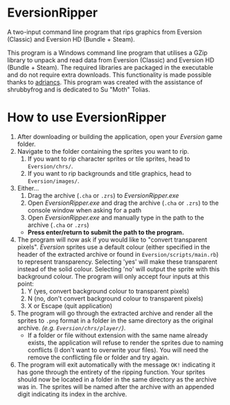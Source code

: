 # EversionRipper
A two-input command line program that rips graphics from Eversion (Classic) and Eversion HD (Bundle + Steam).

This program is a Windows command line program that utilises a GZip library to unpack and read data from Eversion (Classic) and Eversion HD (Bundle + Steam).
The required libraries are packaged in the executable and do not require extra downloads. This functionality is made possible thanks to [adriancs](https://www.codeproject.com/articles/528178/load-dll-from-embedded-resource).
This program was created with the assistance of shrubbyfrog and is dedicated to Su "Moth" Tolias.

# How to use EversionRipper
1. After downloading or building the application, open your *Eversion* game folder.
2. Navigate to the folder containing the sprites you want to rip.
   1. If you want to rip character sprites or tile sprites, head to `Eversion/chrs/`. 
   2. If you want to rip backgrounds and title graphics, head to `Eversion/images/`.
3. Either...
   1. Drag the archive (`.cha` or `.zrs`) to *EversionRipper.exe*
   2. Open *EversionRipper.exe* and drag the archive (`.cha` or `.zrs`) to the console window when asking for a path
   3. Open *EversionRipper.exe* and manually type in the path to the archive (`.cha` or `.zrs`)
   - **Press enter/return to submit the path to the program.**
5. The program will now ask if you would like to "convert transparent pixels". *Eversion* sprites use a default colour (either specified in the header of the extracted archive or found in `Eversion/scripts/main.rb`) to represent transparency. Selecting 'yes' will make these transparent instead of the solid colour. Selecting 'no' will output the sprite with this background colour. The program will only accept four inputs at this point:
   1. Y (yes, convert background colour to transparent pixels)
   2. N (no, don't convert background colour to transparent pixels)
   3. X or Escape (quit application)
6. The program will go through the extracted archive and render all the sprites to `.png` format in a folder in the same directory as the original archive. *(e.g. `Eversion/chrs/player/`)*.
   - If a folder or file without extension with the same name already exists, the application will refuse to render the sprites due to naming conflicts (I don't want to overwrite your files). You will need the remove the conflicting file or folder and try again.
7. The program will exit automatically with the message `OK!` indicating it has gone through the entirety of the ripping function. Your sprites should now be located in a folder in the same directory as the archive was in. The sprites will be named after the archive with an appended digit indicating its index in the archive.
